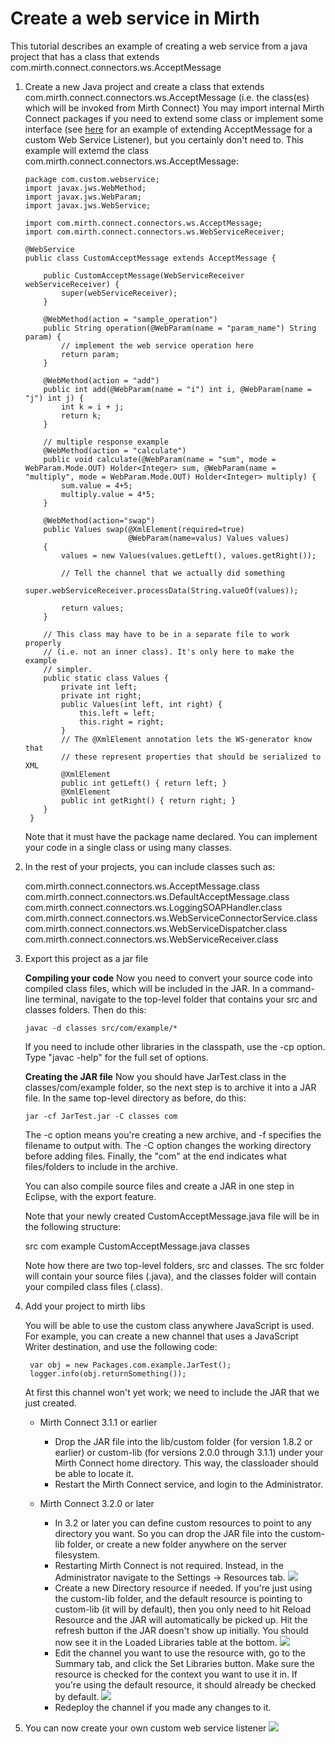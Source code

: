 # Create a web service in Mirth
This tutorial describes an example of creating a web service from a java project that has a class that extends com.mirth.connect.connectors.ws.AcceptMessage



1.	Create a new Java project and create a class that extends com.mirth.connect.connectors.ws.AcceptMessage (i.e. the class(es) which will be invoked from Mirth Connect) You may import internal Mirth Connect packages if you need to extend some class or implement some interface (see [here](http://www.mirthcorp.com/community/wiki/display/mirth/Developing+Mirth+Connect+in+Eclipse) for an example of extending AcceptMessage for a custom Web Service Listener), but you certainly don't need to. 
This example will extemd the class com.mirth.connect.connectors.ws.AcceptMessage:


		package com.custom.webservice;
		import javax.jws.WebMethod;
		import javax.jws.WebParam;
		import javax.jws.WebService;
		 
		import com.mirth.connect.connectors.ws.AcceptMessage;
		import com.mirth.connect.connectors.ws.WebServiceReceiver;
		 
		@WebService
		public class CustomAcceptMessage extends AcceptMessage {
		  
		    public CustomAcceptMessage(WebServiceReceiver webServiceReceiver) {
		        super(webServiceReceiver);
		    }
		  
		    @WebMethod(action = "sample_operation")
		    public String operation(@WebParam(name = "param_name") String param) {
		        // implement the web service operation here
		        return param;
		    }
		  
		    @WebMethod(action = "add")
		    public int add(@WebParam(name = "i") int i, @WebParam(name = "j") int j) {
		        int k = i + j;
		        return k;
		    }
		 
		    // multiple response example
		    @WebMethod(action = "calculate")
		    public void calculate(@WebParam(name = "sum", mode = WebParam.Mode.OUT) Holder<Integer> sum, @WebParam(name = "multiply", mode = WebParam.Mode.OUT) Holder<Integer> multiply) {
		        sum.value = 4+5;
		        multiply.value = 4*5;
		    }
		 
		    @WebMethod(action="swap")
		    public Values swap(@XmlElement(required=true)
		                       @WebParam(name=valus) Values values)
		    {
		        values = new Values(values.getLeft(), values.getRight());
		 
		        // Tell the channel that we actually did something
		        super.webServiceReceiver.processData(String.valueOf(values));
		 
		        return values;
		    }
		 
		    // This class may have to be in a separate file to work properly
		    // (i.e. not an inner class). It's only here to make the example
		    // simpler.
		    public static class Values {
		        private int left;
		        private int right;
		        public Values(int left, int right) {
		            this.left = left;
		            this.right = right;
		        }
		        // The @XmlElement annotation lets the WS-generator know that
		        // these represent properties that should be serialized to XML
		        @XmlElement
		        public int getLeft() { return left; }
		        @XmlElement
		        public int getRight() { return right; }
		    }
		 }

	Note that it must have the package name declared. You can implement your code in a single class or using many classes.

2. In the rest of your projects, you can include classes such as:

    com.mirth.connect.connectors.ws.AcceptMessage.class
    com.mirth.connect.connectors.ws.DefaultAcceptMessage.class
    com.mirth.connect.connectors.ws.LoggingSOAPHandler.class
    com.mirth.connect.connectors.ws.WebServiceConnectorService.class
    com.mirth.connect.connectors.ws.WebServiceDispatcher.class
    com.mirth.connect.connectors.ws.WebServiceReceiver.class 

3.	Export this project as a jar file 
	
	**Compiling your code**
	Now you need to convert your source code into compiled class files, which will be included in the JAR. In a command-line terminal, navigate to the top-level folder that contains your src and classes folders. Then do this:

		javac -d classes src/com/example/*

	If you need to include other libraries in the classpath, use the -cp option. Type "javac -help" for the full set of options.
	
	**Creating the JAR file**
	Now you should have JarTest.class in the classes/com/example folder, so the next step is to archive it into a JAR file. In the same top-level directory as before, do this:

		jar -cf JarTest.jar -C classes com

	The -c option means you're creating a new archive, and -f specifies the filename to output with. The -C option changes the working directory before adding files. Finally, the "com" at the end indicates what files/folders to include in the archive.

	You can also compile source files and create a JAR in one step in Eclipse, with the export feature.

	Note that your newly created CustomAcceptMessage.java file will be in the following structure:

    src
        com
            example
                CustomAcceptMessage.java
    classes

	Note how there are two top-level folders, src and classes. The src folder will contain your source files (.java), and the classes folder will contain your compiled class files (.class).

4. Add your project to mirth libs

	You will be able to use the custom class anywhere JavaScript is used. For example, you can create a new channel that uses a JavaScript Writer destination, and use the following code:
	
		var obj = new Packages.com.example.JarTest();
		logger.info(obj.returnSomething());

	At first this channel won't yet work; we need to include the JAR that we just created.

	* Mirth Connect 3.1.1 or earlier
		* Drop the JAR file into the lib/custom folder (for version 1.8.2 or earlier) or custom-lib (for versions 2.0.0 through 3.1.1) under your Mirth Connect home directory. This way, the classloader should be able to locate it.
		* Restart the Mirth Connect service, and login to the Administrator.

    *  Mirth Connect 3.2.0 or later
    	*	In 3.2 or later you can define custom resources to point to any directory you want. So you can drop the JAR file into the custom-lib folder, or create a new folder anywhere on the server filesystem.
    	*	Restarting Mirth Connect is not required. Instead, in the Administrator navigate to the Settings -> Resources tab. 
    			![](./../Images/Resources1.png)
    	*	Create a new Directory resource if needed. If you're just using the custom-lib folder, and the default resource is pointing to custom-lib (it will by default), then you only need to hit Reload Resource and the JAR will automatically be picked up. Hit the refresh button if the JAR doesn't show up initially. You should now see it in the Loaded Libraries table at the bottom.
    			![](./../Images/Resources2.png)
    	*	Edit the channel you want to use the resource with, go to the Summary tab, and click the Set Libraries button. Make sure the resource is checked for the context you want to use it in. If you're using the default resource, it should already be checked by default.
    			![](./../Images/SetLibraries.png)
    	*	Redeploy the channel if you made any changes to it.

 5.	You can now create your own custom web service listener
![](./Images/ScreenShot1.png)


